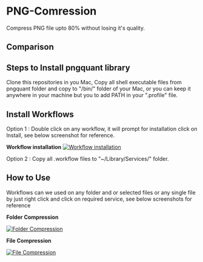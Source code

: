 PNG-Comression
==============

Compress PNG file upto 80% without losing it's quality.

Comparison
-----------


Steps to Install pngquant library
-----------

Clone this repositories in you Mac, Copy all shell executable files from pngquant folder and copy to "/bin/" folder of your Mac, or you can keep it anywhere in your machine but you to add PATH in your ".profile" file.

Install Workflows
-----------

Option 1 : Double click on any workflow, it will prompt for installation click on Install, see below screenshot for reference.

**Workflow installation**
[![Workflow installation](https://raw.githubusercontent.com/jay2503/PNG-Comression/master/Screenshots/Workflow.png)](#Workflow)

Option 2 : Copy all .workflow files to "~/Library/Services/" folder.

How to Use
-----------

Workflows can we used on any folder and or selected files or any single file by just right click and click on required service, see below screenshots for reference

**Folder Compression**

[![Folder Compression](https://raw.githubusercontent.com/jay2503/PNG-Comression/master/Screenshots/FolderCompression.png)](#FolderCompression)


**File Compression**

[![File Compression](https://raw.githubusercontent.com/jay2503/PNG-Comression/master/Screenshots/FileCompression.png)](#FileCompression)


